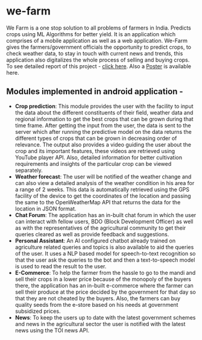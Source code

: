 # we-farm
We Farm is a one stop solution to all problems of farmers in India. Predicts crops using ML Algorithms for better yield. It is an application which comprises of a mobile application as well as a web application. We-Farm gives the farmers/government officials the opportunity to predict crops, to check weather data, to stay in touch with current news and trends, this application also digitalizes the whole process of selling and buying crops. To see detailed report of this project - [click here](https://github.com/suvamjain/we-farm/blob/master/Project%20Report.pdf). Also a [Poster](https://github.com/suvamjain/we-farm/blob/master/Poster.pdf) is available here.

## Modules implemented in android application - 
  - **Crop prediction**:
This module provides the user with the facility to input the data about the different constituents of their field, weather data and regional information to get the best crops that can be grown during that time frame. After getting the input from the user, the data is sent to the server which after running the predictive model on the data returns the different types of crops that can be grown in decreasing order of relevance. The output also provides a video guiding the user about the crop and its important features, these videos are retrieved using YouTube player API. Also, detailed information for better cultivation requirements and insights of the particular crop can be viewed separately.
 - **Weather forecast**:
The user will be notified of the weather change and can also view a detailed analysis of the weather condition in his area for a range of 2 weeks. This data is automatically retrieved using the GPS facility of the device to get the coordinates of the location and passing the same to the OpenWeatherMap API that returns the data for the location in JSON format.
  - **Chat Forum**:
The application has an in-built chat forum in which the user can interact with fellow users, BDO (Block Development Officer) as well as with the representatives of the agricultural community to get their queries cleared as well as provide feedback and suggestions.
  - **Personal Assistant**:
An AI configured chatbot already trained on agriculture related queries and topics is also available to aid the queries of the user. It uses a NLP based model for speech-to-text recognition so that the user ask the queries to the bot and then a text-to-speech model is used to read the result to the user.
  - **E-Commerce**:
To help the farmer from the hassle to go to the mandi and sell their crops in a lower price because of the monopoly of the buyers there, the application has an in-built e-commerce where the farmer can sell their produce at the price decided by the government for that day so that they are not cheated by the buyers. Also, the farmers can buy quality seeds from the e-store based on his needs at government subsidized prices.
  - **News**:
To keep the users up to date with the latest government schemes and news in the agricultural sector the user is notified with the latest news using the TOI news API.
